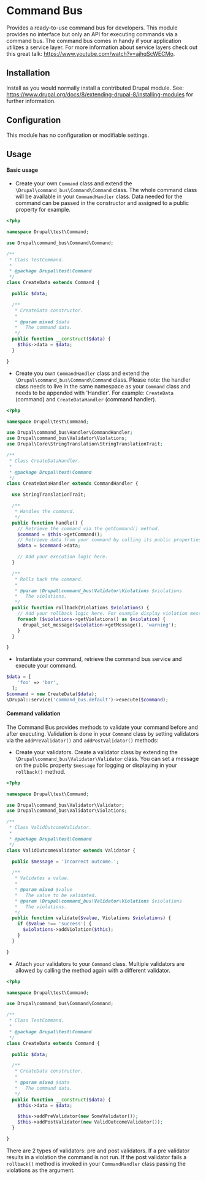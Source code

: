# Command Bus

Provides a ready-to-use command bus for developers. This module provides no 
interface but only an API for executing commands via a command bus. The command
bus comes in handy if your application utilizes a service layer. For more 
information about service layers check out this great talk: 
https://www.youtube.com/watch?v=ajhqScWECMo.

## Installation

Install as you would normally install a contributed Drupal module. See: 
https://www.drupal.org/docs/8/extending-drupal-8/installing-modules for further
information.

## Configuration

This module has no configuration or modifiable settings.

## Usage

#### Basic usage

- Create your own `Command` class and extend the 
`\Drupal\command_bus\Command\Command` class. The whole command class will be 
available in your `CommandHandler` class. Data needed for the command can be 
passed in the constructor and assigned to a public property for example.

```php
<?php

namespace Drupal\test\Command;

use Drupal\command_bus\Command\Command;

/**
 * Class TestCommand.
 *
 * @package Drupal\test\Command
 */
class CreateData extends Command {

  public $data;

  /**
   * CreateData constructor.
   *
   * @param mixed $data
   *   The command data.
   */
  public function __construct($data) {
    $this->data = $data;
  }

}
```

- Create you own `CommandHandler` class and extend the 
`\Drupal\command_bus\Command\Command` class. Please note: the handler class 
needs to live in the same namespace as your `Command` class and needs to be 
appended with 'Handler'. For example: `CreateData` (command) and 
`CreateDataHandler` (command handler).

```php
<?php

namespace Drupal\test\Command;

use Drupal\command_bus\Handler\CommandHandler;
use Drupal\command_bus\Validator\Violations;
use Drupal\Core\StringTranslation\StringTranslationTrait;

/**
 * Class CreateDataHandler.
 *
 * @package Drupal\test\Command
 */
class CreateDataHandler extends CommandHandler {

  use StringTranslationTrait;

  /**
   * Handles the command.
   */
  public function handle() {
    // Retrieve the command via the getCommand() method.
    $command = $this->getCommand();
    // Retrieve data from your command by calling its public properties.
    $data = $command->data;

    // Add your execution logic here.
  }

  /**
   * Rolls back the command.
   *
   * @param \Drupal\command_bus\Validator\Violations $violations
   *   The violations.
   */
  public function rollback(Violations $violations) {
    // Add your rollback logic here. For example display violation messages.
    foreach ($violations->getViolations() as $violation) {
      drupal_set_message($violation->getMessage(), 'warning');
    }
  }

}
```

- Instantiate your command, retrieve the command bus service and execute your
command.

```php
$data = [
    'foo' => 'bar',
  ];
$command = new CreateData($data);
\Drupal::service('command_bus.default')->execute($command);
```

#### Command validation

The Command Bus provides methods to validate your command before and after 
executing. Validation is done in your `Command` class by setting validators via
the `addPreValidator()` and `addPostValidator()` methods:

- Create your validators. Create a validator class by extending the 
`\Drupal\command_bus\Validator\Validator` class. You can set a message on the 
public property `$message` for logging or displaying in your `rollback()` 
method.

```php
<?php

namespace Drupal\test\Command;

use Drupal\command_bus\Validator\Validator;
use Drupal\command_bus\Validator\Violations;

/**
 * Class ValidOutcomeValidator.
 *
 * @package Drupal\test\Command
 */
class ValidOutcomeValidator extends Validator {

  public $message = 'Incorrect outcome.';

  /**
   * Validates a value.
   *
   * @param mixed $value
   *   The value to be validated.
   * @param \Drupal\command_bus\Validator\Violations $violations
   *   The violations.
   */
  public function validate($value, Violations $violations) {
    if ($value !== 'success') {
      $violations->addViolation($this);
    }
  }

}
```

- Attach your validators to your `Command` class. Multiple validators are 
allowed by calling the method again with a different validator.

```php
<?php

namespace Drupal\test\Command;

use Drupal\command_bus\Command\Command;

/**
 * Class TestCommand.
 *
 * @package Drupal\test\Command
 */
class CreateData extends Command {

  public $data;

  /**
   * CreateData constructor.
   *
   * @param mixed $data
   *   The command data.
   */
  public function __construct($data) {
    $this->data = $data;

    $this->addPreValidator(new SomeValidator());
    $this->addPostValidator(new ValidOutcomeValidator());
  }

}
```

There are 2 types of validators: pre and post validators. If a pre validator 
results in a violation the command is not run. If the post validator fails a 
`rollback()` method is invoked in your `CommandHandler` class passing the 
violations as the argument.
